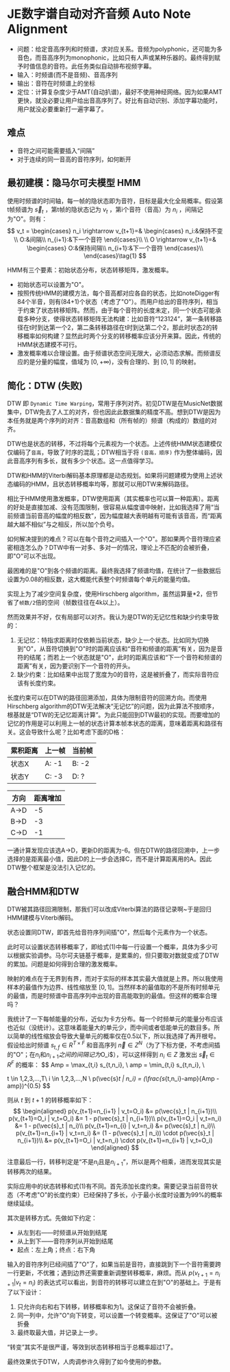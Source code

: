 # JE数字谱自动对齐音频 Auto Note Alignment

- 问题：给定音高序列和时频谱，求对应关系。音频为polyphonic，还可能为多音色，而音高序列为monophonic，比如只有人声或某种乐器的。最终得到赋予时值信息的音符。此任务类似自动排布视频字幕。
- 输入：时频谱(而不是音频)、音高序列
- 输出：音符在时频谱上的坐标
- 定位：计算复杂度少于AMT(自动扒谱)，最好不使用神经网络。因为如果AMT更快，就没必要让用户给出音高序列了。好比有自动识别、添加字幕功能时，用户就没必要重新打一遍字幕了。

## 难点
- 音符之间可能需要插入“间隔”
- 对于连续的同一音高的音符序列，如何断开

## 最初建模：隐马尔可夫模型 HMM
使用时频谱的时间轴，每一帧的隐状态即为音符，目标是最大化全局概率。假设第t帧频谱为 $\vec{s}_t$ ，第t帧的隐状态记为 $v_t$ ，第i个音符（音高）为 $n_i$ ，间隔记为"O"。则有：
$$
v_t = \begin{cases}
    n_i \rightarrow v_{t+1}=&
    \begin{cases}
        n_i:&保持不变\\
        O:&间隔\\
        n_{i+1}:&下一个音符
    \end{cases}\\
    \\
    O \rightarrow v_{t+1}=&
    \begin{cases}
        O:&保持间隔\\
        n_{i+1}:&下一个音符
    \end{cases}\\
\end{cases}\tag{1}
$$

HMM有三个要素：初始状态分布，状态转移矩阵，激发概率。
- 初始状态可以设置为"O"。
- 按照传统HMM的建模方法，每个音高都对应各自的状态，比如noteDigger有84个半音，则有(84+1)个状态（考虑了"O"）。而用户给出的音符序列，相当于约束了状态转移矩阵。然而，由于每个音符的长度未定，同一个状态可能承载多种分支，使得状态转移矩阵无法构建：比如音符“123124”，第一条转移路径在t时到达第一个2，第二条转移路径在t时到达第二个2，那此时状态2的转移概率如何构建？显然此时两个分支的转移概率应该分开来算。因此，传统的HMM状态建模不可行。
- 激发概率难以合理设置。由于频谱状态空间无限大，必须动态求解。而频谱反应的是分量的幅度，值域为 $[0,+\infty)$，没有合理的、到 $[0, 1]$ 的映射。

## 简化：DTW (失败)
DTW 即 `Dynamic Time Warping`，常用于序列对齐。初见DTW是在MusicNet数据集中，DTW免去了人工的对齐，但也因此此数据集的精度不高。想到DTW是因为本任务就是两个序列的对齐：音高数组和（所有帧的）频谱（构成的）数组的对齐。

DTW也是状态的转移，不过将每个元素视为一个状态。上述传统HMM状态建模仅仅编码了`音高`，导致了时序的混乱；DTW相当于将  `(音高，顺序)` 作为整体编码，因此音高序列有多长，就有多少个状态。这一点值得学习。

DTW和HMM的Viterbi解码基本原理都是动态规划。如果将问题建模为使用上述状态编码的HMM，且状态转移概率均等，那就可以用DTW来解码路径。

相比于HMM使用激发概率，DTW使用距离（其实概率也可以算一种距离）。距离的好处是直接加减、没有范围限制，很容易从幅度谱中映射，比如我选择了用“当前频谱当前音高的幅度的相反数”，因为幅度越大表明越有可能有该音高，而“距离越大越不相似”与之相反，所以加个负号。

如何解决提到的难点？可以在每个音符之间插入一个"O"。那如果两个音符理应紧密相连怎么办？DTW中有一对多、多对一的情况，理论上不匹配的会被折叠，即"O"可以不出现。

最困难的是"O"到各个频谱的距离。最终我选择了频谱均值，在统计了一些数据后设置为0.08的相反数，这大概能代表整个时频谱每个单元的能量均值。

实现上为了减少空间复杂度，使用Hirschberg algorithm，虽然运算量*2，但节省了`帧数/2`倍的空间（帧数往往在4k以上）。

然而效果并不好，仅有局部可以对齐。我认为是DTW的无记忆性和缺少约束导致的：
1. 无记忆：特指求距离时仅依赖当前状态，缺少上一个状态。比如同为切换到"O"，从音符切换到"O"时的距离应该和“音符和频谱的距离”有关，因为是音符的结尾；而若上一个状态就是"O"，此时的距离应该和“下一个音符和频谱的距离”有关，因为要识别下一个音符的开头。
2. 缺少约束：比如结果中出现了宽度为0的音符，这是被折叠了，而实际音符应该有长度约束。

长度约束可以在DTW的路径回溯添加，具体为限制音符的回溯方向。而使用Hirschberg algorithm的DTW无法解决“无记忆”的问题，因为此算法不按顺序，根基就是“DTW的无记忆距离计算”。为此只能回到DTW最初的实现。而要增加的记忆的作用是可以利用上一帧的状态计算本帧本状态的距离，意味着距离和路径有关。这会导致什么呢？比如考虑下面的D格：

| 累积距离 | 上一帧 | 当前帧 |
| - | ----- | ------ |
| 状态X | A: -1 | B: -2 |
| 状态Y | C: -3 | D: ? |

| 方向 | 距离增加 |
| --- | -------- |
| A→D | -5 |
| B→D | -3 |
| C→D | -1 |

一通计算发现应该选A→D，更新D的距离为-6。但在DTW的路径回溯中，上一步选择的是距离最小值，因此D的上一步会选择C，而不是计算距离用的A。因此DTW整个框架是没法引入记忆的。

## 融合HMM和DTW
DTW被其路径回溯限制，那我们可以改成Viterbi算法的路径记录啊~于是回归HMM建模与Viterbi解码。

状态设置同DTW，即首先给音符序列间插"O"，然后每个元素作为一个状态。

此时可以设置状态转移概率了，即给式(1)中每一行设置一个概率，具体为多少可以根据实验调参。马尔可夫链基于概率，是累乘的，但只要取对数就变成了DTW的累加。问题是如何得到合理的激发概率。

映射的难点在于无界到有界，而对于实际的样本其实最大值就是上界。所以我使用样本的最值作为边界、线性缩放至 $[0, 1]$。当然样本的最值取的不是所有时频单元的最值，而是时频谱中音高序列中出现的音高能取到的最值。但这样的概率合理吗？

我统计了一下每帧能量的分布，近似为卡方分布。每一个时频单元的能量分布应该也近似（没统计）。这意味着能量大的单元少，而中间或者低能单元的数目多。所以简单的线性缩放会导致大量单元的概率仅在0.5以下，所以我选择了再开根号。假设给出时频谱 $s_{t,f}\in R^{T \times F}$ 和音高序列 $\vec{n} \in Z^N$（为了下标方便，不考虑间插的"O"；在$n_i$和$n_{i+1}之间的间隔记为$O_i$），可以这样得到 $n_i \in Z$ 激发出 $\vec{s}_t \in R^F$ 的概率：
$$
Amp = \max_{t,i} s_{t,n_i}, \\
amp = \min_{t,i} s_{t,n_i}, \\

t \in 1,2,3,...,T\\
i \in 1,2,3,...,N \\
p(\vec{s}_t | n_i) = (\frac{s_{t,n_i}-amp}{Amp - amp})^{0.5}
$$

则从 $t$ 到 $t+1$ 的转移概率如下：
$$
\begin{aligned}
p(v_{t+1}=n_{i+1} | v_t=O_i) &= p(\vec{s}_t | n_{i+1})\\
p(v_{t+1}=O_i | v_t=O_i) &= 1 - p(\vec{s}_t | n_{i+1})\\
p(v_{t+1}=O_i | v_t=n_i) &= 1 - p(\vec{s}_t | n_i)\\
p(v_{t+1}=n_{i} | v_t=n_i) &= p(\vec{s}_t | n_i)\\
p(v_{t+1}=n_{i+1} | v_t=n_i) &= (1 - p(\vec{s}_t | n_i)) \cdot p(\vec{s}_t | n_{i+1})\\
 &= p(v_{t+1}=O_i | v_t=n_i) \cdot p(v_{t+1}=n_{i+1} | v_t=O_i)
\end{aligned}
$$

注意最后一行，转移判定是“不是$n_i$且是$n_{i+1}$”，所以是两个相乘，进而发现其实是转移两次的结果。

实际应用中的状态转移和式(1)有不同。首先添加长度约束。需要记录当前音符状态（不考虑"O"的长度约束）已经保持了多长，小于最小长度时设置为99%的概率继续延续。

其次是转移方式。先做如下约定：
- 从左到右——时频谱从开始到结尾
- 从上到下——音符序列从开始到结尾
- 起点：左上角；终点：右下角

输入的音符序列已经间插了"O"了，如果当前是音符，直接跳到下一个音符需要跨一行更新，不优雅；遇到边界还需要重新调整转移概率，麻烦。而从 $p(v_{t+1}=n_{i+1} | v_t=n_i)$ 的表达式可以看出，到音符的转移可以建立在到"O"的基础上。于是有了以下设计：
1. 只允许向右和右下转移，转移概率和为1。这保证了音符不会被折叠。
2. 同一列中，允许"O"向下转变，可以设置一个转变概率。这保证了"O"可以被折叠
3. 最终取最大值，并记录上一步。

“转变”其实不是很严谨，等效到状态转移相当于总概率超过1了。

最终效果优于DTW，人肉调参许久得到了如今使用的参数。